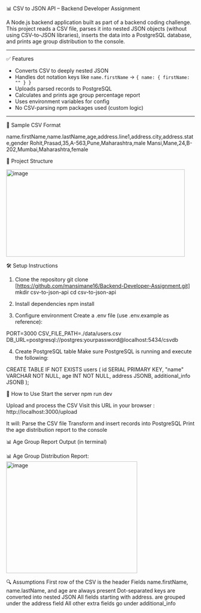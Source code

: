 📊 CSV to JSON API – Backend Developer Assignment

A Node.js backend application built as part of a backend coding challenge.  
This project reads a CSV file, parses it into nested JSON objects (without using CSV-to-JSON libraries), inserts the data into a PostgreSQL database, and prints age group distribution to the console.

---

✅ Features

- Converts CSV to deeply nested JSON
- Handles dot notation keys like `name.firstName` → `{ name: { firstName: "" } }`
- Uploads parsed records to PostgreSQL
- Calculates and prints age group percentage report
- Uses environment variables for config
- No CSV-parsing npm packages used (custom logic)

---
🧪 Sample CSV Format

name.firstName,name.lastName,age,address.line1,address.city,address.state,gender
Rohit,Prasad,35,A-563,Pune,Maharashtra,male
Mansi,Mane,24,B-202,Mumbai,Maharashtra,female

📁 Project Structure

<img width="477" height="233" alt="image" src="https://github.com/user-attachments/assets/2ae9ea79-879d-4b95-a8f0-28ef153b4e35" />


🛠️ Setup Instructions

1. Clone the repository
git clone [https://github.com/mansimane16/Backend-Developer-Assignment.git]
mkdir csv-to-json-api
cd csv-to-json-api

3. Install dependencies
npm install

4. Configure environment
Create a .env file (use .env.example as reference):

PORT=3000
CSV_FILE_PATH=./data/users.csv
DB_URL=postgresql://postgres:yourpassword@localhost:5434/csvdb

4. Create PostgreSQL table
Make sure PostgreSQL is running and execute the following:

CREATE TABLE IF NOT EXISTS users (
    id SERIAL PRIMARY KEY,
    "name" VARCHAR NOT NULL,
    age INT NOT NULL,
    address JSONB,
    additional_info JSONB
);

🚀 How to Use
Start the server
npm run dev 

Upload and process the CSV
Visit this URL in your browser :
http://localhost:3000/upload

It will:
Parse the CSV file
Transform and insert records into PostgreSQL
Print the age distribution report to the console

📊 Age Group Report Output (in terminal)

📊 Age Group Distribution Report:
<img width="350" height="298" alt="image" src="https://github.com/user-attachments/assets/0e72332c-6b0e-49e1-8f64-9d81759a3367" />



🔍 Assumptions
First row of the CSV is the header
Fields name.firstName, name.lastName, and age are always present
Dot-separated keys are converted into nested JSON
All fields starting with address. are grouped under the address field
All other extra fields go under additional_info
